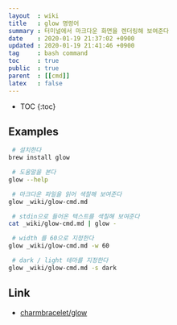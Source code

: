 ```yaml
---
layout  : wiki
title   : glow 명령어
summary : 터미널에서 마크다운 화면을 렌더링해 보여준다
date    : 2020-01-19 21:37:02 +0900
updated : 2020-01-19 21:41:46 +0900
tag     : bash command
toc     : true
public  : true
parent  : [[cmd]]
latex   : false
---
```

* TOC
{:toc}

## Examples

```sh
 # 설치한다
brew install glow

 # 도움말을 본다
glow --help

 # 마크다운 파일을 읽어 색칠해 보여준다
glow _wiki/glow-cmd.md

 # stdin으로 들어온 텍스트를 색칠해 보여준다
cat _wiki/glow-cmd.md | glow -

 # width 를 60으로 지정한다
glow _wiki/glow-cmd.md -w 60

 # dark / light 테마를 지정한다
glow _wiki/glow-cmd.md -s dark
```

## Link

* [charmbracelet/glow]( https://github.com/charmbracelet/glow )

